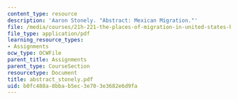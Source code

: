 ```yaml
---
content_type: resource
description: 'Aaron Stonely. "Abstract: Mexican Migration."'
file: /media/courses/21h-221-the-places-of-migration-in-united-states-history-fall-2006/b0fc488a8bbab5ec3e703e3682e6d9fa_abstract_stonely.pdf
file_type: application/pdf
learning_resource_types:
- Assignments
ocw_type: OCWFile
parent_title: Assignments
parent_type: CourseSection
resourcetype: Document
title: abstract_stonely.pdf
uid: b0fc488a-8bba-b5ec-3e70-3e3682e6d9fa
---
```

